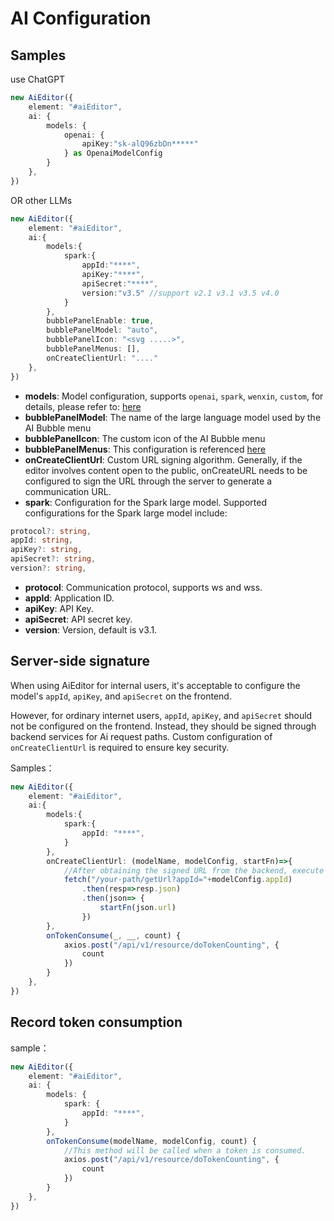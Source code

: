 # AI Configuration


## Samples

use ChatGPT

```ts
new AiEditor({
    element: "#aiEditor",
    ai: {
        models: {
            openai: {
                apiKey:"sk-alQ96zbDn*****"
            } as OpenaiModelConfig
        }
    },
})
```
OR other LLMs

```typescript
new AiEditor({
    element: "#aiEditor",
    ai:{
        models:{
            spark:{
                appId:"****",
                apiKey:"****",
                apiSecret:"****",
                version:"v3.5" //support v2.1 v3.1 v3.5 v4.0
            }
        },
        bubblePanelEnable: true,
        bubblePanelModel: "auto",
        bubblePanelIcon: "<svg .....>",
        bubblePanelMenus: [],
        onCreateClientUrl: "...."
    },
})
```

- **models**: Model configuration, supports `openai`, `spark`, `wenxin`, `custom`, for details, please refer to: [here](./llm.md)
- **bubblePanelModel**: The name of the large language model used by the AI Bubble menu
- **bubblePanelIcon**: The custom icon of the AI Bubble menu
- **bubblePanelMenus**: This configuration is referenced [here](/ai/menu.html##bubble-menu)
- **onCreateClientUrl**: Custom URL signing algorithm. Generally, if the editor involves content open to the public, onCreateURL needs to be configured to sign the URL through the server to generate a communication URL.
- **spark**: Configuration for the Spark large model. Supported configurations for the Spark large model include:


```typescript
protocol?: string,
appId: string,
apiKey?: string,
apiSecret?: string,
version?: string,
```

- **protocol**: Communication protocol, supports ws and wss.
- **appId**: Application ID.
- **apiKey**: API Key.
- **apiSecret**: API secret key.
- **version**: Version, default is v3.1.


## Server-side signature


When using AiEditor for internal users, it's acceptable to configure the model's `appId`, `apiKey`, and `apiSecret` on the frontend. 

However, for ordinary internet users, `appId`, `apiKey`, and `apiSecret` should not be configured on the frontend. Instead, they should be signed through backend services for Ai request paths. Custom configuration of `onCreateClientUrl` is required to ensure key security.


Samples：

```typescript
new AiEditor({
    element: "#aiEditor",
    ai:{
        models:{
            spark:{
                appId: "****",
            }
        },
        onCreateClientUrl: (modelName, modelConfig, startFn)=>{
            //After obtaining the signed URL from the backend, execute the startFn function and pass the URL as a parameter.
            fetch("/your-path/getUrl?appId="+modelConfig.appId)
                .then(resp=>resp.json)
                .then(json=> {
                    startFn(json.url)
                })
        },
        onTokenConsume(_, __, count) {
            axios.post("/api/v1/resource/doTokenCounting", {
                count
            })
        }
    },
})
```

## Record token consumption

sample：

```typescript
new AiEditor({
    element: "#aiEditor",
    ai: {
        models: {
            spark: {
                appId: "****",
            }
        },
        onTokenConsume(modelName, modelConfig, count) {
            //This method will be called when a token is consumed.
            axios.post("/api/v1/resource/doTokenCounting", {
                count
            })
        }
    },
})
```